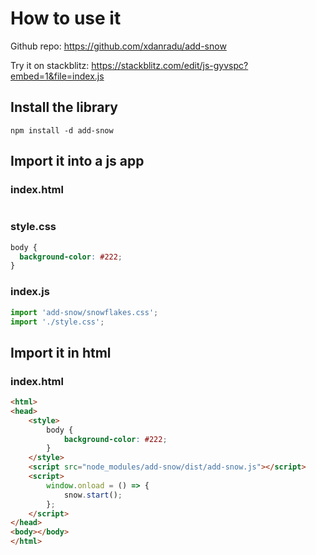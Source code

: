# How to use it

Github repo: https://github.com/xdanradu/add-snow

Try it on stackblitz: https://stackblitz.com/edit/js-gyvspc?embed=1&file=index.js

## Install the library

`npm install -d add-snow`

## Import it into a js app

### index.html
```html

```

### style.css
```css
body {
  background-color: #222;
}
```

### index.js

```js
import 'add-snow/snowflakes.css';
import './style.css';
```

## Import it in html

### index.html

```html
<html>
<head>
    <style>
        body {
            background-color: #222;
        }
    </style>
    <script src="node_modules/add-snow/dist/add-snow.js"></script>
    <script>
        window.onload = () => {
            snow.start();
        };
    </script>
</head>
<body></body>
</html>
```

